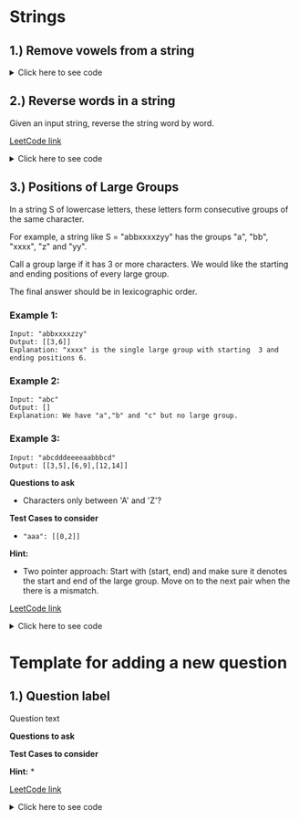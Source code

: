 # Strings
## 1.) Remove vowels from a string
<details>
<summary>Click here to see code</summary>

```python
def removeVowels(input):
	result = ''
	for character in input:
		if character not in "aeiou":
			result = result + character
	return result
```

</details> 

## 2.) Reverse words in a string

Given an input string, reverse the string word by word.

[LeetCode link](https://leetcode.com/problems/reverse-words-in-a-string/)
<details>
<summary>Click here to see code</summary>

## Approach 1: Built-in functions

```python
class Solution:
    def reverseWords(self, s: str) -> str:
        return ' '.join(reversed(list(filter(str.strip, s.strip().split(' ')))))
```

## Approach 2: Loop through each word

```python
class Solution:
    def trim_spaces(self, s: str) -> list:
        left, right = 0, len(s) - 1
        # remove leading spaces
        while left <= right and s[left] == ' ':
            left += 1
        
        # remove trailing spaces
        while left <= right and s[right] == ' ':
            right -= 1
        
        # reduce multiple spaces to single one
        output = []
        while left <= right:
            if s[left] != ' ':
                output.append(s[left])
            elif output[-1] != ' ':
                output.append(s[left])
            left += 1
        
        return output
            
    def reverse(self, l: list, left: int, right: int) -> None:
        while left < right:
            l[left], l[right] = l[right], l[left]
            left, right = left + 1, right - 1
            
    def reverse_each_word(self, l: list) -> None:
        n = len(l)
        start = end = 0
        
        while start < n:
            # go to the end of the word
            while end < n and l[end] != ' ':
                end += 1
            # reverse the word
            self.reverse(l, start, end - 1)
            # move to the next word
            start = end + 1
            end += 1
                
    def reverseWords(self, s: str) -> str:
        # convert string to char array 
        # and trim spaces at the same time
        l = self.trim_spaces(s)
        
        # reverse the whole string
        self.reverse(l, 0, len(l) - 1)
        
        # reverse each word
        self.reverse_each_word(l)
        
        return ''.join(l)
```

</details>

## 3.) Positions of Large Groups

In a string S of lowercase letters, these letters form consecutive groups of the same character.

For example, a string like S = "abbxxxxzyy" has the groups "a", "bb", "xxxx", "z" and "yy".

Call a group large if it has 3 or more characters.  We would like the starting and ending positions of every large group.

The final answer should be in lexicographic order.

### Example 1:
```
Input: "abbxxxxzzy"
Output: [[3,6]]
Explanation: "xxxx" is the single large group with starting  3 and ending positions 6.
```
### Example 2:
```
Input: "abc"
Output: []
Explanation: We have "a","b" and "c" but no large group.
```
### Example 3:
```
Input: "abcdddeeeeaabbbcd"
Output: [[3,5],[6,9],[12,14]]
```

**Questions to ask**
- Characters only between 'A' and 'Z'?

**Test Cases to consider**
- `"aaa": [[0,2]]`

**Hint:**
* Two pointer approach: Start with (start, end) and make sure it denotes the start and end of the large group. Move on to the next pair when the there is a mismatch.

[LeetCode link](https://leetcode.com/problems/positions-of-large-groups/solution/)

<details>
<summary>Click here to see code</summary>

```python
def largeGroupPositions(self, S: str) -> List[List[int]]:
    if not S:
        return []
    
    result, index = [], 0
    
    while index < len(S) - 1:
        count, start, end = 1, index, index
        while index < len(S) - 1 and S[index] == S[index + 1]:
            count += 1
            index += 1
            end = index
        else:
            index += 1
        
        if count >= 3:
            result.append([start, end])

    return result
```

```python
def largeGroupPositions(self, S: str) -> List[List[int]]:
    if not S:
        return []
    
    ans = []
    i = 0 # The start of each group
    for j in range(len(S)):
        if j == len(S) - 1 or S[j] != S[j+1]:
            # Here, [i, j] represents a group.
            if j-i+1 >= 3:
                ans.append([i, j])
            i = j + 1
    return ans
```

</details>


# Template for adding a new question

## 1.) Question label

Question text

**Questions to ask**

**Test Cases to consider**

**Hint:**
* 

[LeetCode link]()

<details>
<summary>Click here to see code</summary>

```python
```

</details>